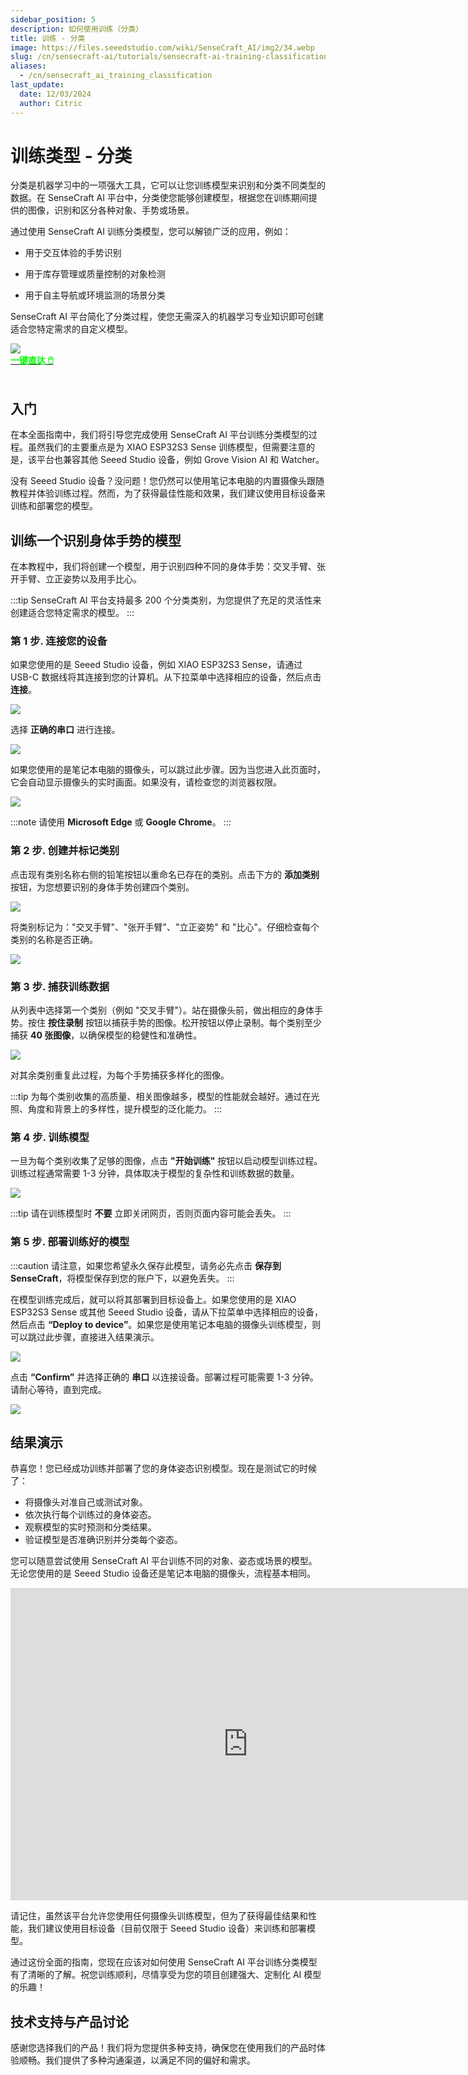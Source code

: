 ```yaml
---
sidebar_position: 5
description: 如何使用训练（分类）
title: 训练 - 分类
image: https://files.seeedstudio.com/wiki/SenseCraft_AI/img2/34.webp
slug: /cn/sensecraft-ai/tutorials/sensecraft-ai-training-classification
aliases:
  - /cn/sensecraft_ai_training_classification
last_update:
  date: 12/03/2024
  author: Citric
---
```


# 训练类型 - 分类

分类是机器学习中的一项强大工具，它可以让您训练模型来识别和分类不同类型的数据。在 SenseCraft AI 平台中，分类使您能够创建模型，根据您在训练期间提供的图像，识别和区分各种对象、手势或场景。

通过使用 SenseCraft AI 训练分类模型，您可以解锁广泛的应用，例如：

- 用于交互体验的手势识别

- 用于库存管理或质量控制的对象检测

- 用于自主导航或环境监测的场景分类

SenseCraft AI 平台简化了分类过程，使您无需深入的机器学习专业知识即可创建适合您特定需求的自定义模型。

<div style={{textAlign:'center'}}><img src="https://files.seeedstudio.com/wiki/SenseCraft_AI/img2/34.png" style={{width:1000, height:'auto'}}/></div>

<div class="get_one_now_container" style={{textAlign: 'center'}}>
    <a class="get_one_now_item" href="https://sensecraft.seeed.cc/ai/#/training" target="_blank" rel="noopener noreferrer">
            <strong><span><font color={'FFFFFF'} size={"4"}>一键直达 🖱️</font></span></strong>
    </a>
</div><br />

## 入门

在本全面指南中，我们将引导您完成使用 SenseCraft AI 平台训练分类模型的过程。虽然我们的主要重点是为 XIAO ESP32S3 Sense 训练模型，但需要注意的是，该平台也兼容其他 Seeed Studio 设备，例如 Grove Vision AI 和 Watcher。

没有 Seeed Studio 设备？没问题！您仍然可以使用笔记本电脑的内置摄像头跟随教程并体验训练过程。然而，为了获得最佳性能和效果，我们建议使用目标设备来训练和部署您的模型。

## 训练一个识别身体手势的模型

在本教程中，我们将创建一个模型，用于识别四种不同的身体手势：交叉手臂、张开手臂、立正姿势以及用手比心。

:::tip
SenseCraft AI 平台支持最多 200 个分类类别，为您提供了充足的灵活性来创建适合您特定需求的模型。
:::

### 第 1 步. 连接您的设备

如果您使用的是 Seeed Studio 设备，例如 XIAO ESP32S3 Sense，请通过 USB-C 数据线将其连接到您的计算机。从下拉菜单中选择相应的设备，然后点击 **连接**。

<div style={{textAlign:'center'}}><img src="https://files.seeedstudio.com/wiki/SenseCraft_AI/img2/35.png" style={{width:1000, height:'auto'}}/></div>

选择 **正确的串口** 进行连接。

<div style={{textAlign:'center'}}><img src="https://files.seeedstudio.com/wiki/SenseCraft_AI/img2/36.png" style={{width:1000, height:'auto'}}/></div>

如果您使用的是笔记本电脑的摄像头，可以跳过此步骤。因为当您进入此页面时，它会自动显示摄像头的实时画面。如果没有，请检查您的浏览器权限。

<div style={{textAlign:'center'}}><img src="https://files.seeedstudio.com/wiki/SenseCraft_AI/img2/37.png" style={{width:1000, height:'auto'}}/></div>

:::note
请使用 **Microsoft Edge** 或 **Google Chrome**。
:::

### 第 2 步. 创建并标记类别

点击现有类别名称右侧的铅笔按钮以重命名已存在的类别。点击下方的 **添加类别** 按钮，为您想要识别的身体手势创建四个类别。

<div style={{textAlign:'center'}}><img src="https://files.seeedstudio.com/wiki/SenseCraft_AI/img2/38.png" style={{width:600, height:'auto'}}/></div>

将类别标记为："交叉手臂"、"张开手臂"、"立正姿势" 和 "比心"。仔细检查每个类别的名称是否正确。

<div style={{textAlign:'center'}}><img src="https://files.seeedstudio.com/wiki/SenseCraft_AI/img2/39.png" style={{width:600, height:'auto'}}/></div>

### 第 3 步. 捕获训练数据

从列表中选择第一个类别（例如 "交叉手臂"）。站在摄像头前，做出相应的身体手势。按住 **按住录制** 按钮以捕获手势的图像。松开按钮以停止录制。每个类别至少捕获 **40 张图像**，以确保模型的稳健性和准确性。

<div style={{textAlign:'center'}}><img src="https://files.seeedstudio.com/wiki/SenseCraft_AI/img2/40.png" style={{width:1000, height:'auto'}}/></div>

对其余类别重复此过程，为每个手势捕获多样化的图像。

:::tip
为每个类别收集的高质量、相关图像越多，模型的性能就会越好。通过在光照、角度和背景上的多样性，提升模型的泛化能力。
:::

### 第 4 步. 训练模型

一旦为每个类别收集了足够的图像，点击 **"开始训练"** 按钮以启动模型训练过程。训练过程通常需要 1-3 分钟，具体取决于模型的复杂性和训练数据的数量。

<div style={{textAlign:'center'}}><img src="https://files.seeedstudio.com/wiki/SenseCraft_AI/img2/41.png" style={{width:1000, height:'auto'}}/></div>

:::tip
请在训练模型时 **不要** 立即关闭网页，否则页面内容可能会丢失。
:::

### 第 5 步. 部署训练好的模型

:::caution
请注意，如果您希望永久保存此模型，请务必先点击 **保存到 SenseCraft**，将模型保存到您的账户下，以避免丢失。
:::

在模型训练完成后，就可以将其部署到目标设备上。如果您使用的是 XIAO ESP32S3 Sense 或其他 Seeed Studio 设备，请从下拉菜单中选择相应的设备，然后点击 **“Deploy to device”**。如果您是使用笔记本电脑的摄像头训练模型，则可以跳过此步骤，直接进入结果演示。

<div style={{textAlign:'center'}}><img src="https://files.seeedstudio.com/wiki/SenseCraft_AI/img2/42.png" style={{width:1000, height:'auto'}}/></div>

点击 **“Confirm”** 并选择正确的 **串口** 以连接设备。部署过程可能需要 1-3 分钟。请耐心等待，直到完成。

<div style={{textAlign:'center'}}><img src="https://files.seeedstudio.com/wiki/SenseCraft_AI/img2/20.png" style={{width:1000, height:'auto'}}/></div>

## 结果演示

恭喜您！您已经成功训练并部署了您的身体姿态识别模型。现在是测试它的时候了：

- 将摄像头对准自己或测试对象。
- 依次执行每个训练过的身体姿态。
- 观察模型的实时预测和分类结果。
- 验证模型是否准确识别并分类每个姿态。

您可以随意尝试使用 SenseCraft AI 平台训练不同的对象、姿态或场景的模型。无论您使用的是 Seeed Studio 设备还是笔记本电脑的摄像头，流程基本相同。

<div class="table-center">
<iframe width="760" height="500" src="https://files.seeedstudio.com/wiki/SenseCraft_AI/img2/result.mp4?autoplay=0" scrolling="no" border="0" frameborder="no" framespacing="0" allowfullscreen="true"> </iframe>
</div>

请记住，虽然该平台允许您使用任何摄像头训练模型，但为了获得最佳结果和性能，我们建议使用目标设备（目前仅限于 Seeed Studio 设备）来训练和部署模型。

通过这份全面的指南，您现在应该对如何使用 SenseCraft AI 平台训练分类模型有了清晰的了解。祝您训练顺利，尽情享受为您的项目创建强大、定制化 AI 模型的乐趣！

## 技术支持与产品讨论

感谢您选择我们的产品！我们将为您提供多种支持，确保您在使用我们的产品时体验顺畅。我们提供了多种沟通渠道，以满足不同的偏好和需求。

<div class="button_tech_support_container">
<a href="https://forum.seeedstudio.com/" class="button_forum"></a>
<a href="https://www.seeedstudio.com/contacts" class="button_email"></a>
</div>

<div class="button_tech_support_container">
<a href="https://discord.gg/eWkprNDMU7" class="button_discord"></a>
<a href="https://github.com/Seeed-Studio/wiki-documents/discussions/69" class="button_discussion"></a>
</div>